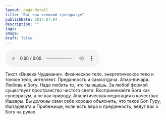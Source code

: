 ```yaml
---
layout: page-detail
title: "Бог как великий суперразум"
publishDate: 2017.07.04
description: ""
tags:
image:
draft: false
---
```


<audio title="2017.07.04 - Бог как великий суперразум.mp3" src="https://filer-api.advayta.org/v1.0/public/files/74308" controls=""></audio>

 Текст «Вивека Чудамани». Физическое тело, энергетическое тело и тонкое тело, интеллект. Преданность и самоотдача. Атма-вичара. Любовь к Богу. Надо любить то, что ты ищешь. За любой формой существует пространство чистого света. Воспринимайте Бога как суперразум, а не как природу. Аналитическая медитация о качествах Ишвары. Вы должны сами себе хорошо объяснить, что такое Бог. Гуру, Иштадевата и Прибежище, если есть вера и преданность, ведут вас к Богу на руках. 

  
